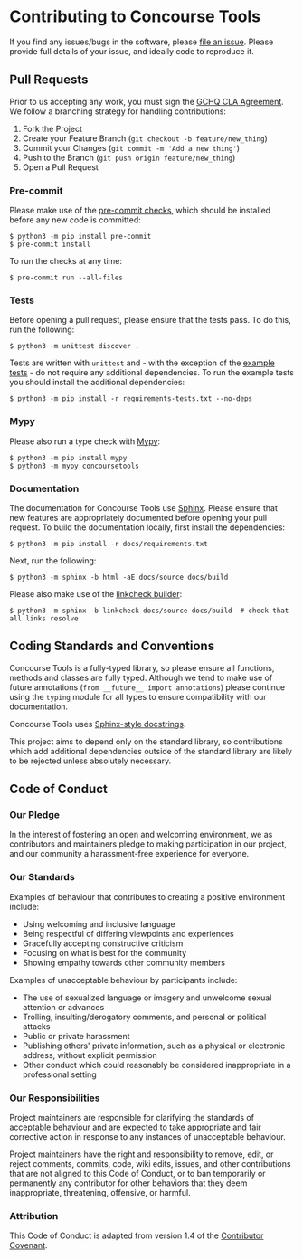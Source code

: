 # Contributing to Concourse Tools

If you find any issues/bugs in the software, please [file an issue](https://github.com/gchq/ConcourseTools/issues). Please provide full details of your issue, and ideally code to reproduce it.


## Pull Requests

Prior to us accepting any work, you must sign the [GCHQ CLA Agreement](https://cla-assistant.io/gchq/ConcourseTools). We follow a branching strategy for handling contributions:

1. Fork the Project
2. Create your Feature Branch (`git checkout -b feature/new_thing`)
3. Commit your Changes (`git commit -m 'Add a new thing'`)
4. Push to the Branch (`git push origin feature/new_thing`)
5. Open a Pull Request

### Pre-commit

Please make use of the [pre-commit checks](https://pre-commit.com/), which should be installed before any new code is committed:

```shell
$ python3 -m pip install pre-commit
$ pre-commit install
```

To run the checks at any time:

```shell
$ pre-commit run --all-files
```

### Tests

Before opening a pull request, please ensure that the tests pass. To do this, run the following:

```shell
$ python3 -m unittest discover .
```

Tests are written with `unittest` and - with the exception of the [example tests](tests/test_examples.py) - do not require any additional dependencies. To run the example tests you should install the additional dependencies:

```shell
$ python3 -m pip install -r requirements-tests.txt --no-deps
```

### Mypy

Please also run a type check with [Mypy](https://github.com/python/mypy):

```shell
$ python3 -m pip install mypy
$ python3 -m mypy concoursetools
```

### Documentation

The documentation for Concourse Tools use [Sphinx](https://www.sphinx-doc.org/en/master/index.html). Please ensure that new features are appropriately documented before opening your pull request. To build the documentation locally, first install the dependencies:

```shell
$ python3 -m pip install -r docs/requirements.txt
```

Next, run the following:

```shell
$ python3 -m sphinx -b html -aE docs/source docs/build
```

Please also make use of the [linkcheck builder](https://www.sphinx-doc.org/en/master/usage/configuration.html#options-for-the-linkcheck-builder):

```shell
$ python3 -m sphinx -b linkcheck docs/source docs/build  # check that all links resolve
```


## Coding Standards and Conventions

Concourse Tools is a fully-typed library, so please ensure all functions, methods and classes are fully typed. Although we tend to make use of future annotations (`from __future__ import annotations`) please continue using the `typing` module for all types to ensure compatibility with our documentation.

Concourse Tools uses [Sphinx-style docstrings](https://sphinx-rtd-tutorial.readthedocs.io/en/latest/docstrings.html).

This project aims to depend only on the standard library, so contributions which add additional dependencies outside of the standard library are likely to be rejected unless absolutely necessary.


## Code of Conduct

### Our Pledge

In the interest of fostering an open and welcoming environment, we as contributors and maintainers pledge to making participation in our project, and our community a harassment-free experience for everyone.

### Our Standards

Examples of behaviour that contributes to creating a positive environment include:

* Using welcoming and inclusive language
* Being respectful of differing viewpoints and experiences
* Gracefully accepting constructive criticism
* Focusing on what is best for the community
* Showing empathy towards other community members

Examples of unacceptable behaviour by participants include:

* The use of sexualized language or imagery and unwelcome sexual attention or advances
* Trolling, insulting/derogatory comments, and personal or political attacks
* Public or private harassment
* Publishing others' private information, such as a physical or electronic address, without explicit permission
* Other conduct which could reasonably be considered inappropriate in a professional setting

### Our Responsibilities

Project maintainers are responsible for clarifying the standards of acceptable behaviour and are expected to take appropriate and fair corrective action in response to any instances of unacceptable behaviour.

Project maintainers have the right and responsibility to remove, edit, or reject comments, commits, code, wiki edits, issues, and other contributions that are not aligned to this Code of Conduct, or to ban temporarily or permanently any contributor for other behaviors that they deem inappropriate, threatening, offensive, or harmful.

### Attribution

This Code of Conduct is adapted from version 1.4 of the [Contributor Covenant](http://contributor-covenant.org/version/1/4/).
